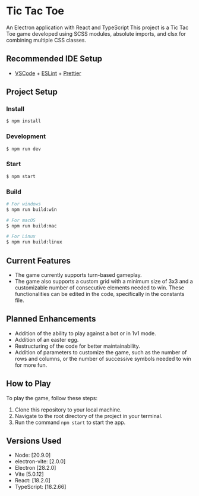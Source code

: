 # Tic Tac Toe

An Electron application with React and TypeScript
This project is a Tic Tac Toe game developed using SCSS modules, absolute imports, and clsx for combining multiple CSS classes.

## Recommended IDE Setup

- [VSCode](https://code.visualstudio.com/) + [ESLint](https://marketplace.visualstudio.com/items?itemName=dbaeumer.vscode-eslint) + [Prettier](https://marketplace.visualstudio.com/items?itemName=esbenp.prettier-vscode)

## Project Setup

### Install

```bash
$ npm install
```

### Development

```bash
$ npm run dev
```

### Start

```bash
$ npm start
```

### Build

```bash
# For windows
$ npm run build:win

# For macOS
$ npm run build:mac

# For Linux
$ npm run build:linux
```

## Current Features

- The game currently supports turn-based gameplay.
- The game also supports a custom grid with a minimum size of 3x3 and a customizable number of consecutive elements needed to win. These functionalities can be edited in the code, specifically in the constants file.

## Planned Enhancements

- Addition of the ability to play against a bot or in 1v1 mode.
- Addition of an easter egg.
- Restructuring of the code for better maintainability.
- Addition of parameters to customize the game, such as the number of rows and columns, or the number of successive symbols needed to win for more fun.

## How to Play

To play the game, follow these steps:

1. Clone this repository to your local machine.
2. Navigate to the root directory of the project in your terminal.
3. Run the command `npm start` to start the app.

## Versions Used

- Node: [20.9.0]
- electron-vite: [2.0.0]
- Electron [28.2.0]
- Vite [5.0.12]
- React: [18.2.0]
- TypeScript: [18.2.66]

